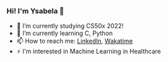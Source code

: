 ### Hi! I'm Ysabela 👋

- 🔭 I’m currently studying CS50x 2022!
- 🌱 I’m currently learning C, Python
- 📫 How to reach me: [LinkedIn](https://www.linkedin.com/in/ysabelalaureano/), [Wakatime](https://wakatime.com/@ysabelalaureano)
- ⚡ I'm interested in Machine Learning in Healthcare
